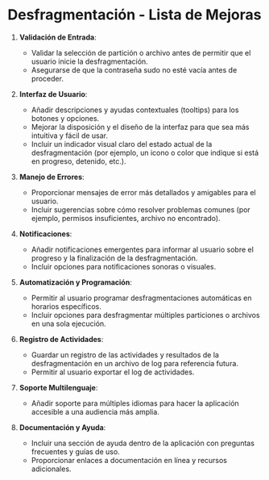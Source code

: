 # Desfragmentación - Lista de Mejoras

1. **Validación de Entrada**:
   - Validar la selección de partición o archivo antes de permitir que el usuario inicie la desfragmentación.
   - Asegurarse de que la contraseña sudo no esté vacía antes de proceder.

2. **Interfaz de Usuario**:
   - Añadir descripciones y ayudas contextuales (tooltips) para los botones y opciones.
   - Mejorar la disposición y el diseño de la interfaz para que sea más intuitiva y fácil de usar.
   - Incluir un indicador visual claro del estado actual de la desfragmentación (por ejemplo, un icono o color que indique si está en progreso, detenido, etc.).

3. **Manejo de Errores**:
   - Proporcionar mensajes de error más detallados y amigables para el usuario.
   - Incluir sugerencias sobre cómo resolver problemas comunes (por ejemplo, permisos insuficientes, archivo no encontrado).

4. **Notificaciones**:
   - Añadir notificaciones emergentes para informar al usuario sobre el progreso y la finalización de la desfragmentación.
   - Incluir opciones para notificaciones sonoras o visuales.

5. **Automatización y Programación**:
   - Permitir al usuario programar desfragmentaciones automáticas en horarios específicos.
   - Incluir opciones para desfragmentar múltiples particiones o archivos en una sola ejecución.

6. **Registro de Actividades**:
   - Guardar un registro de las actividades y resultados de la desfragmentación en un archivo de log para referencia futura.
   - Permitir al usuario exportar el log de actividades.

7. **Soporte Multilenguaje**:
   - Añadir soporte para múltiples idiomas para hacer la aplicación accesible a una audiencia más amplia.

8. **Documentación y Ayuda**:
   - Incluir una sección de ayuda dentro de la aplicación con preguntas frecuentes y guías de uso.
   - Proporcionar enlaces a documentación en línea y recursos adicionales.
